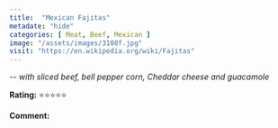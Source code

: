 ```yaml
---
title:  "Mexican Fajitas"
metadate: "hide"
categories: [ Meat, Beef, Mexican ]
image: "/assets/images/3108f.jpg"
visit: "https://en.wikipedia.org/wiki/Fajitas"
---
```


_-- with sliced beef, bell pepper corn, Cheddar cheese and guacamole_

**Rating:** ⭐️⭐️⭐️⭐️⭐️  
  
**Comment:** 

